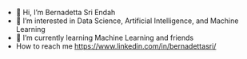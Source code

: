 - 👋 Hi, I’m Bernadetta Sri Endah 
- 👀 I’m interested in Data Science, Artificial Intelligence, and Machine Learning
- 🌱 I’m currently learning Machine Learning and friends
- How to reach me https://www.linkedin.com/in/bernadettasri/
